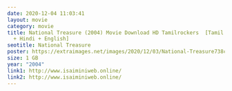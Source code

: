 ```yaml
---
date: 2020-12-04 11:03:41
layout: movie
category: movie
title: National Treasure (2004) Movie Download HD Tamilrockers  [Tamil + Telugu
  + Hindi + English]
seotitle: National Treasure
poster: https://extraimages.net/images/2020/12/03/National-Treasure738cafed159f4bd9.md.jpg
size: 1 GB
year: "2004"
link1: http://www.isaiminiweb.online/
link2: http://www.isaiminiweb.online/
---
```

